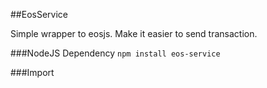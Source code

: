 ##EosService

Simple wrapper to eosjs. Make it easier to send transaction.


###NodeJS Dependency
`npm install eos-service`

###Import
```js


```
